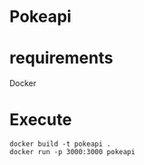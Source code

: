 # Pokeapi

# requirements
Docker

# Execute
```
docker build -t pokeapi .
docker run -p 3000:3000 pokeapi
```